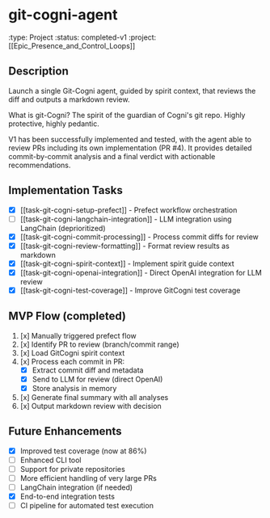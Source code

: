 # git-cogni-agent
:type: Project
:status: completed-v1
:project: [[Epic_Presence_and_Control_Loops]]

## Description
Launch a single Git-Cogni agent, guided by spirit context, that reviews the diff and outputs a markdown review.

What is git-Cogni? The spirit of the guardian of Cogni's git repo. Highly protective, highly pedantic.

V1 has been successfully implemented and tested, with the agent able to review PRs including its own implementation (PR #4). It provides detailed commit-by-commit analysis and a final verdict with actionable recommendations.

## Implementation Tasks
- [x] [[task-git-cogni-setup-prefect]] - Prefect workflow orchestration
- [ ] [[task-git-cogni-langchain-integration]] - LLM integration using LangChain (deprioritized)
- [x] [[task-git-cogni-commit-processing]] - Process commit diffs for review
- [x] [[task-git-cogni-review-formatting]] - Format review results as markdown
- [x] [[task-git-cogni-spirit-context]] - Implement spirit guide context
- [x] [[task-git-cogni-openai-integration]] - Direct OpenAI integration for LLM review
- [x] [[task-git-cogni-test-coverage]] - Improve GitCogni test coverage

## MVP Flow (completed)
1. [x] Manually triggered prefect flow 
2. [x] Identify PR to review (branch/commit range)
3. [x] Load GitCogni spirit context
4. [x] Process each commit in PR:
   - [x] Extract commit diff and metadata
   - [x] Send to LLM for review (direct OpenAI)
   - [x] Store analysis in memory
5. [x] Generate final summary with all analyses
6. [x] Output markdown review with decision

## Future Enhancements
- [x] Improved test coverage (now at 86%)
- [ ] Enhanced CLI tool
- [ ] Support for private repositories
- [ ] More efficient handling of very large PRs
- [ ] LangChain integration (if needed)
- [x] End-to-end integration tests
- [ ] CI pipeline for automated test execution
